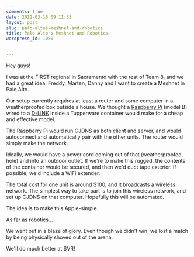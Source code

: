 ```yaml
---
comments: true
date: 2012-03-18 09:11:31
layout: post
slug: palo-altos-meshnet-and-robotics
title: Palo Alto's Meshnet and Robotics
wordpress_id: 1080


---
```


Hey guys!

I was at the FIRST regional in Sacramento with the rest of Team 8, and we had a great idea. Freddy, Marten, Danny and I want to create a Meshnet in Palo Alto.

Our setup currently requires at least a router and some computer in a weatherproofed box outside a house. We thought a [Raspberry Pi](http://www.raspberrypi.org/) (model B) wired to a [D-LINK](http://www.google.com/products/catalog?q=router&hl=en&um=1&ie=UTF-8&tbm=shop&cid=16929312685474719279&sa=X&ei=MhVmT4ykMaGUiQLSuNyiDw&ved=0CKkBEPICMAA) inside a Tupperware container would make for a cheap and effective model.

The Raspberry Pi would run CJDNS as both client and server, and would autoconnect and automatically pair with the other units. The router would simply make the network.

Ideally, we would have a power cord coming out of that (weatherproofed hole) and into an outdoor outlet. If we're to make this rugged, the contents of the container would be secured, and then we'd duct tape exterior. If possible, we'd include a WiFi extender.

The total cost for one unit is around $100, and it broadcasts a wireless network. The simplest way to take part is to join this wireless network, and set up CJDNS on that computer. Hopefully this will be automated.

The idea is to make this Apple-simple.

As far as robotics...

We went out in a blaze of glory. Even though we didn't win, we lost a match by being physically shoved out of the arena.

We'll do much better at SVR!
